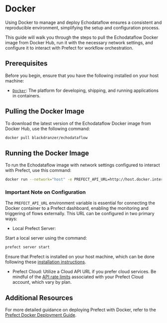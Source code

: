# Docker

Using Docker to manage and deploy Echodataflow ensures a consistent and reproducible environment, simplifying the setup and configuration process.

This guide will walk you through the steps to pull the Echodataflow Docker image from Docker Hub, run it with the necessary network settings, and configure it to interact with Prefect for workflow orchestration.

## Prerequisites
Before you begin, ensure that you have the following installed on your host machine:

- [`Docker`](https://www.docker.com/get-started/): The platform for developing, shipping, and running applications in containers.

## Pulling the Docker Image
To download the latest version of the Echodataflow Docker image from Docker Hub, use the following command:

```bash
docker pull blackdranzer/echodataflow
```

## Running the Docker Image
To run the Echodataflow image with network settings configured to interact with Prefect, use this command:

```bash
docker run --network="host" -e PREFECT_API_URL=http://host.docker.internal:4200/api blackdranzer/echodataflow
```

### Important Note on Configuration
The `PREFECT_API_URL` environment variable is essential for connecting the Docker container to a Prefect dashboard, enabling the monitoring and triggering of flows externally. This URL can be configured in two primary ways:

- Local Prefect Server:  

Start a local server using the command:

```bash
prefect server start
```

Ensure that Prefect is installed on your host machine, which can be done following these [installation instructions](https://docs.prefect.io/latest/getting-started/installation/).

- Prefect Cloud: Utilize a Cloud API URL if you prefer cloud services. Be mindful of the [API rate limits](https://docs.prefect.io/latest/cloud/rate-limits/) associated with your Prefect Cloud account, which vary by plan.

## Additional Resources
For more detailed guidance on deploying Prefect with Docker, refer to the [Prefect Docker Deployment Guide](https://docs.prefect.io/latest/guides/docker/#building-a-docker-image).